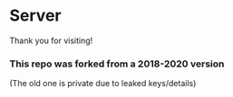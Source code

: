 # Server
Thank you for visiting!

### This repo was forked from a 2018-2020 version
(The old one is private due to leaked keys/details)
